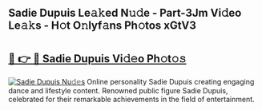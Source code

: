 ## Sadie Dupuis Le𝚊𝚔ed N𝚞𝚍e - Part-3Jm Vi𝚍eo Le𝚊𝚔s - H𝚘t O𝚗lyf𝚊ns Ph𝚘tos xGtV3

# <h2><a href="http://hf226gk.feru.top/?c=Sadie+Dupuis">🔗 👉 🔴 Sadie Dupuis Vi𝚍𝚎o Ph𝚘t𝚘𝚜</a></h2>

[![Sadie Dupuis Nu𝚍𝚎s](https://i.imgur.com/0TWrTi3.gif)](http://hf226gk.feru.top/?c=Sadie+Dupuis)
Online personality Sadie Dupuis creating engaging dance and lifestyle content. Renowned public figure Sadie Dupuis, celebrated for their remarkable achievements in the field of entertainment. 
